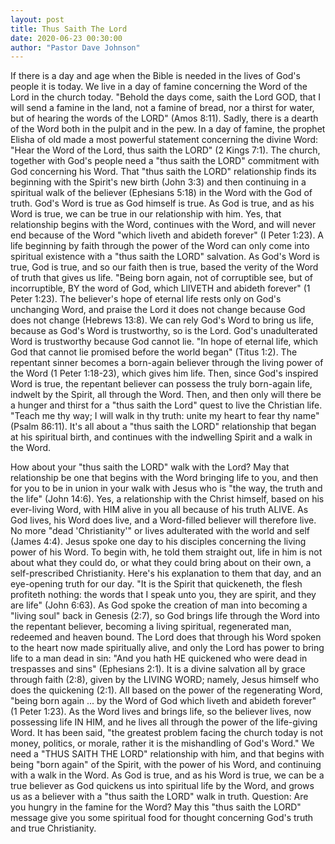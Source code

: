 ```yaml
---
layout: post
title: Thus Saith The Lord
date: 2020-06-23 00:30:00
author: "Pastor Dave Johnson"
---
```


If there is a day and age when the Bible is needed in the lives of God's people it is today. We live in a day of famine concerning the Word of the Lord in the church today. "Behold the days come, saith the Lord GOD, that I will send a famine in the land, not a famine of bread, nor a thirst for water, but of hearing the words of the LORD" (Amos 8:11). Sadly, there is a dearth of the Word both in the pulpit and in the pew. In a day of famine, the prophet Elisha of old made a most powerful statement concerning the divine Word: "Hear the Word of the Lord, thus saith the LORD" (2 Kings 7:1). The church, together with God's people need a "thus saith the LORD" commitment with God concerning his Word. That "thus saith the LORD" relationship finds its beginning with the Spirit's new birth (John 3:3) and then continuing in a spiritual walk of the believer (Ephesians 5:18) in the Word with the God of truth. God's Word is true as God himself is true. As God is true, and as his Word is true, we can be true in our relationship with him. Yes, that relationship begins with the Word, continues with the Word, and will never end because of the Word "which liveth and abideth forever" (I Peter 1:23). A life beginning by faith through the power of the Word can only come into spiritual existence with a "thus saith the LORD" salvation. As God's Word is true, God is true, and so our faith then is true, based the verity of the Word of truth that gives us life. "Being born again, not of corruptible see, but of incorruptible, BY the word of God, which LlIVETH and abideth forever" (1 Peter 1:23). The believer's hope of eternal life rests only on God's unchanging Word, and praise the Lord it does not change because God does not change (Hebrews 13:8). We can rely God's Word to bring us life, because as God's Word is trustworthy, so is the Lord. God's unadulterated Word is trustworthy because God cannot lie. "In hope of eternal life, which God that cannot lie promised before the world began" (Titus 1:2). The repentant sinner becomes a born-again believer through the living power of the Word (1 Peter 1:18-23), which gives him life. Then, since God's inspired Word is true, the repentant believer can possess the truly born-again life, indwelt by the Spirit, all through the Word. Then, and then only will there be a hunger and thirst for a "thus saith the Lord" quest to live the Christian life. "Teach me thy way; I will walk in thy truth: unite my heart to fear thy name" (Psalm 86:11). It's all about a "thus saith the LORD" relationship that began at his spiritual birth, and continues with the indwelling Spirit and a walk in the Word.

How about your "thus saith the LORD" walk with the Lord? May that relationship be one that begins with the Word bringing life to you, and then for you to be in union in your walk with Jesus who is "the way, the truth and the life" (John 14:6). Yes, a relationship with the Christ himself, based on his ever-living Word, with HIM alive in you all because of his truth ALIVE. As God lives, his Word does live, and a Word-filled believer will therefore live. No more "dead 'Christianity'" or lives adulterated with the world and self (James 4:4). Jesus spoke one day to his disciples concerning the living power of his Word. To begin with, he told them straight out, life in him is not about what they could do, or what they could bring about on their own, a self-prescribed Christianity. Here's his explanation to them that day, and an eye-opening truth for our day. "It is the Spirit that quickeneth, the flesh profiteth nothing: the words that I speak unto you, they are spirit, and they are life" (John 6:63). As God spoke the creation of man into becoming a "living soul" back in Genesis (2:7), so God brings life through the Word into the repentant believer, becoming a living spiritual, regenerated man, redeemed and heaven bound. The Lord does that through his Word spoken to the heart now made spiritually alive, and only the Lord has power to bring life to a man dead in sin: "And you hath HE quickened who were dead in trespasses and sins" (Ephesians 2:1). It is a divine salvation all by grace through faith (2:8), given by the LIVING WORD; namely, Jesus himself who does the quickening (2:1). All based on the power of the regenerating Word, "being born again ... by the Word of God which liveth and abideth forever" (1 Peter 1:23). As the Word lives and brings life, so the believer lives, now possessing life IN HIM, and he lives all through the power of the life-giving Word. It has been said, "the greatest problem facing the church today is not money, politics, or morale, rather it is the mishandling of God's Word." We need a "THUS SAITH THE LORD" relationship with him, and that begins with being "born again" of the Spirit, with the power of his Word, and continuing with a walk in the Word. As God is true, and as his Word is true, we can be a true believer as God quickens us into spiritual life by the Word, and grows us as a believer with a "thus saith the LORD" walk in truth. Question: Are you hungry in the famine for the Word? May this "thus saith the LORD" message give you some spiritual food for thought concerning God's truth and true Christianity.
